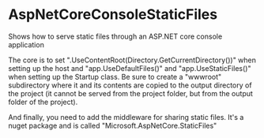 # AspNetCoreConsoleStaticFiles
Shows how to serve static files through an ASP.NET core console application

The core is to set ".UseContentRoot(Directory.GetCurrentDirectory())" when setting up the host and "app.UseDefaultFiles()" and "app.UseStaticFiles()" when setting up the Startup class. Be sure to create a "wwwroot" subdirectory where it and its contents are copied to the output directory of the project (it cannot be served from the project folder, but from the output folder of the project).

And finally, you need to add the middleware for sharing static files. It's a nuget package and is called "Microsoft.AspNetCore.StaticFiles"
